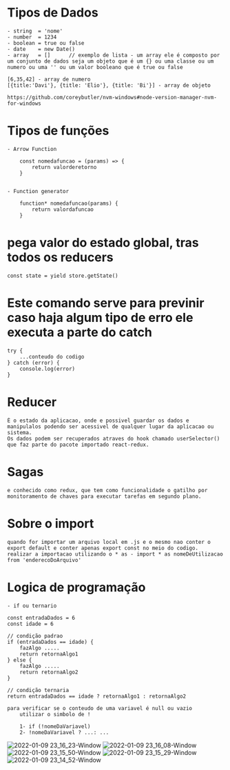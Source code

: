 # Tipos de Dados
    - string  = 'nome'
    - number  = 1234
    - boolean = true ou false
    - date    = new Date()
    - array   = []      // exemplo de lista - um array ele é composto por um conjunto de dados seja um objeto que é um {} ou uma classe ou um numero ou uma '' ou um valor booleano que é true ou false

    [6,35,42] - array de numero
    [{title:'Davi'}, {title: 'Elio'}, {title: 'Bi'}] - array de objeto

    https://github.com/coreybutler/nvm-windows#node-version-manager-nvm-for-windows



# Tipos de funções

    - Arrow Function

        const nomedafuncao = (params) => {
            return valorderetorno
        }

    
    - Function generator

        function* nomedafuncao(params) {
            return valordafuncao
        }


# pega valor do estado global, tras todos os reducers 
    
    const state = yield store.getState() 


# Este comando serve para previnir caso haja algum tipo de erro ele executa a parte do catch

    try {
        ...conteudo do codigo
	} catch (error) {
        console.log(error)
    }

# Reducer
    É o estado da aplicacao, onde e possivel guardar os dados e manipulalos podendo ser acessivel de qualquer lugar da aplicacao ou sistema.
    Os dados podem ser recuperados atraves do hook chamado userSelector() que faz parte do pacote importado react-redux.

# Sagas
    e conhecido como redux, que tem como funcionalidade o gatilho por monitoramento de chaves para executar tarefas em segundo plano. 

# Sobre o import
    quando for importar um arquivo local em .js e o mesmo nao conter o export default e conter apenas export const no meio do codigo.
    realizar a importacao utilizando o * as - import * as nomeDeUtilizacao from 'enderecoDoArquivo'


# Logica de programação

    - if ou ternario

    const entradaDados = 6
    const idade = 6

    // condição padrao
    if (entradaDados == idade) {
        fazAlgo .....
        return retornaAlgo1
    } else {
        fazAlgo .....
        return retornaAlgo2
    }

    // condição ternaria
    return entradaDados == idade ? retornaAlgo1 : retornaAlgo2

    para verificar se o conteudo de uma variavel é null ou vazio
        utilizar o simbolo de !
        
        1- if (!nomeDaVariavel)        
        2- !nomeDaVariavel ? ...: ...
	
	
	
	
![2022-01-09 23_16_23-Window](https://user-images.githubusercontent.com/81816418/148711381-0e7b7074-691a-4c31-b527-8dd7d24b2010.png)
![2022-01-09 23_16_08-Window](https://user-images.githubusercontent.com/81816418/148711462-74ccc0ae-61be-4c02-b0f8-0cd0cdd18f5e.png)
![2022-01-09 23_15_50-Window](https://user-images.githubusercontent.com/81816418/148711463-52adcb16-5a7c-4ad7-9b20-46b7f5acd0ee.png)
![2022-01-09 23_15_29-Window](https://user-images.githubusercontent.com/81816418/148711465-93a7dda9-b337-474f-ab7d-9debb05b0f99.png)
![2022-01-09 23_14_52-Window](https://user-images.githubusercontent.com/81816418/148711466-741d7171-8bb4-44d2-b4e3-3908b15723bf.png)

